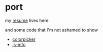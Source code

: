 # port
my [resume](https://frellys.github.io/port/resume.html) lives here

and some code that I'm not ashamed to show

- [colorpicker](https://frellys.github.io/port/colorpicker.html "simple hex/rgb/rgba color conversion")
- [js-info](https://frellys.github.io/port/js-info.html "basic javascript browserData extraction")
